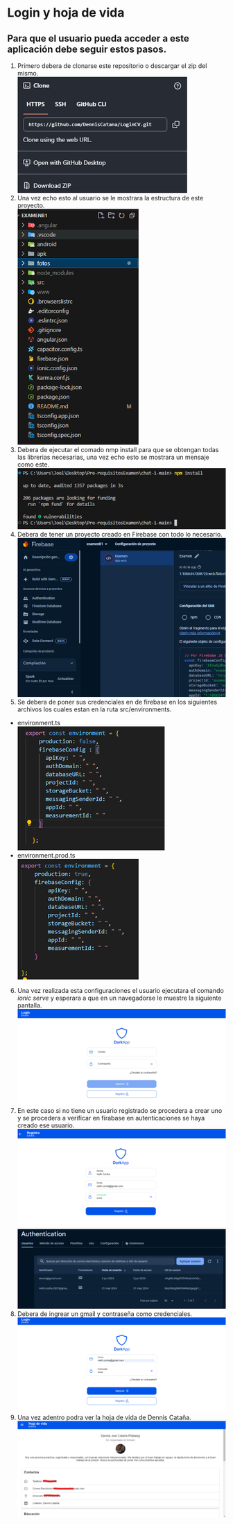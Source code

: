 # Login y hoja de vida
## Para que el usuario pueda acceder a este aplicación debe seguir estos pasos.
1. Primero debera de clonarse este repositorio o descargar el zip del mismo. <br>
![alt text](fotos/git.png)
2. Una vez echo esto al usuario se le mostrara la estructura de este proyecto. <br>
![alt text](fotos/estructura.png)
3. Debera de ejecutar el comado nmp install para que se obtengan todas las librerias necesarias, una vez echo esto se mostrara un mensaje como este. <br>
![alt text](fotos/npm.png)
4. Debera de tener un proyecto creado en Firebase con todo lo necesario.<br>
![alt text](fotos/fire.png)
5. Se debera de poner sus credenciales en de firebase en los siguientes archivos los cuales estan en la ruta src/environments.
 - environment.ts <br>
![alt text](fotos/env.png)
 - environment.prod.ts<br>
![alt text](fotos/envprod.png)
6. Una vez realizada esta configuraciones el usuario ejecutara el comando *ionic serve* y esperara a que en un navegadorse le muestre la siguiente pantalla. <br>
![alt text](fotos/login.png)
7. En este caso si no tiene un usuario registrado se procedera a crear uno y se procedera a verificar en firabase en autenticaciones se haya creado ese usuario. <br>
![alt text](fotos/registro.png) <br>
![alt text](fotos/auth.png)
8. Debera de ingrear un gmail y contraseña como credenciales. <br>
![alt text](fotos/loginI.png)
9. Una vez adentro podra ver la hoja de vida de Dennis Cataña. <br>
![alt text](fotos/cv.png)